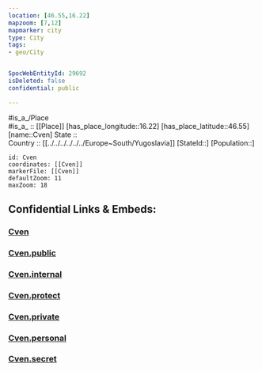 ```yaml
---
location: [46.55,16.22] 
mapzoom: [7,12] 
mapmarker: city 
type: City
tags:
- geo/City


SpocWebEntityId: 29692
isDeleted: false
confidential: public

---
```

#is_a_/Place  
#is_a_ :: [[Place]] 
[has_place_longitude::16.22] 
[has_place_latitude::46.55] 
[name::Cven] 
State ::  
Country :: [[../../../../../../Europe~South/Yugoslavia]] 
[StateId::] 
[Population::] 



```leaflet
id: Cven
coordinates: [[Cven]] 
markerFile: [[Cven]] 
defaultZoom: 11 
maxZoom: 18
```


## Confidential Links & Embeds: 

### [Cven](/_Standards/Earth/Continent/Europe/Europe~Central/Slovenia/Regions~Slovenia/Pomurska/counties~Pomurska/Ljutomer/City/Cven.md) 

### [Cven.public](/_public/Earth/Continent/Europe/Europe~Central/Slovenia/Regions~Slovenia/Pomurska/counties~Pomurska/Ljutomer/City/Cven.public.md) 

### [Cven.internal](/_internal/Earth/Continent/Europe/Europe~Central/Slovenia/Regions~Slovenia/Pomurska/counties~Pomurska/Ljutomer/City/Cven.internal.md) 

### [Cven.protect](/_protect/Earth/Continent/Europe/Europe~Central/Slovenia/Regions~Slovenia/Pomurska/counties~Pomurska/Ljutomer/City/Cven.protect.md) 

### [Cven.private](/_private/Earth/Continent/Europe/Europe~Central/Slovenia/Regions~Slovenia/Pomurska/counties~Pomurska/Ljutomer/City/Cven.private.md) 

### [Cven.personal](/_personal/Earth/Continent/Europe/Europe~Central/Slovenia/Regions~Slovenia/Pomurska/counties~Pomurska/Ljutomer/City/Cven.personal.md) 

### [Cven.secret](/_secret/Earth/Continent/Europe/Europe~Central/Slovenia/Regions~Slovenia/Pomurska/counties~Pomurska/Ljutomer/City/Cven.secret.md)

